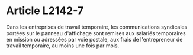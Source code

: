 # Article L2142-7

Dans les entreprises de travail temporaire, les communications syndicales portées sur le panneau d'affichage sont remises aux salariés temporaires en mission ou adressées par voie postale, aux frais de l'entrepreneur de travail temporaire, au moins une fois par mois.
